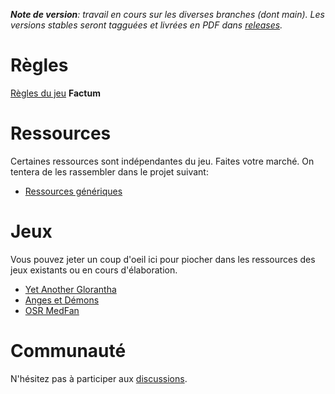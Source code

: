 _**Note de version**: travail en cours sur les diverses branches (dont main). Les versions stables seront tagguées et livrées en PDF dans [releases](https://github.com/aleascript/factum/releases)._

# Règles

[Règles du jeu](factum.adoc) **Factum**


# Ressources 

Certaines ressources sont indépendantes du jeu. Faites votre marché. On tentera de les rassembler dans le projet suivant: 

* [Ressources génériques](https://github.com/aleascript/generiques)

# Jeux 

Vous pouvez jeter un coup d'oeil ici pour piocher dans les ressources des jeux existants ou en cours d'élaboration. 

* [Yet Another Glorantha](https://github.com/aleascript/yet-another-glorantha)
* [Anges et Démons](https://github.com/aleascript/anges-et-demons)
* [OSR MedFan](https://github.com/aleascript/medfan-osr)

# Communauté

N'hésitez pas à participer aux [discussions](https://github.com/aleascript/factum/discussions). 
